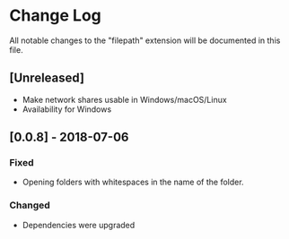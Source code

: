 # Change Log
All notable changes to the "filepath" extension will be documented in this file.

## [Unreleased]

- Make network shares usable in Windows/macOS/Linux
- Availability for Windows

## [0.0.8] - 2018-07-06

### Fixed

- Opening folders with whitespaces in the name of the folder.

### Changed

- Dependencies were upgraded